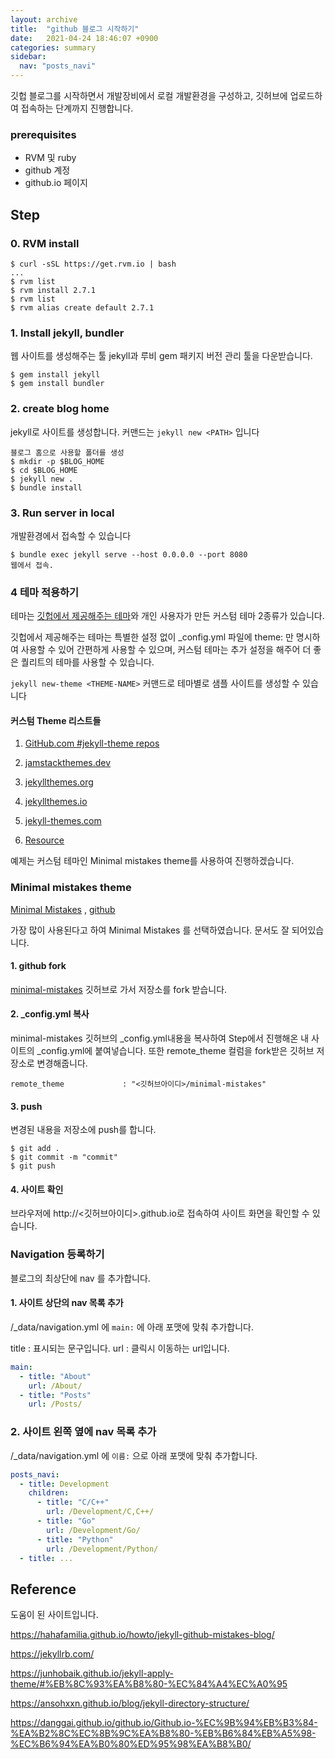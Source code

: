 ```yaml
---
layout: archive
title:  "github 블로그 시작하기"
date:   2021-04-24 18:46:07 +0900
categories: summary
sidebar:
  nav: "posts_navi"
---
```


깃헙 블로그를 시작하면서 개발장비에서 로컬 개발환경을 구성하고, 깃허브에 업로드하여 접속하는 단계까지 진행합니다.

### prerequisites

- RVM 및 ruby
- github 계정
- github.io 페이지



## Step

### 0. RVM install

```
$ curl -sSL https://get.rvm.io | bash
...
$ rvm list
$ rvm install 2.7.1
$ rvm list
$ rvm alias create default 2.7.1
```



### 1. Install jekyll, bundler

웹 사이트를 생성해주는 툴 jekyll과 루비 gem 패키지 버전 관리 툴을 다운받습니다.

```
$ gem install jekyll
$ gem install bundler
```



### 2. create blog home

jekyll로 사이트를 생성합니다. 커맨드는 `jekyll new <PATH>` 입니다

```
블로그 홈으로 사용할 폴더를 생성
$ mkdir -p $BLOG_HOME
$ cd $BLOG_HOME
$ jekyll new .
$ bundle install
```



### 3. Run server in local

개발환경에서 접속할 수 있습니다

```
$ bundle exec jekyll serve --host 0.0.0.0 --port 8080
웹에서 접속.
```





### 4 테마 적용하기

테마는 [깃헙에서 제공해주는 테마](https://pages.github.com/themes/)와 개인 사용자가 만든 커스텀 테마 2종류가 있습니다.    

깃헙에서 제공해주는 테마는 특별한 설정 없이 _config.yml 파일에 theme: 만 명시하여 사용할 수 있어 간편하게  사용할 수 있으며, 커스텀 테마는 추가 설정을 해주어 더 좋은 퀄리트의 테마를 사용할 수 있습니다.

`jekyll new-theme <THEME-NAME>` 커맨드로 테마별로 샘플 사이트를 생성할 수 있습니다



#### 커스텀 Theme 리스트들

1. [GitHub.com #jekyll-theme repos](https://github.com/topics/jekyll-theme)

2. [jamstackthemes.dev](https://jamstackthemes.dev/ssg/jekyll/)

3. [jekyllthemes.org](http://jekyllthemes.org/)

4. [jekyllthemes.io](https://jekyllthemes.io/)

5. [jekyll-themes.com](https://jekyll-themes.com/)

6. [Resource](https://jekyllrb.com/resources/)



예제는 커스텀 테마인 Minimal mistakes theme를 사용하여 진행하겠습니다.

### Minimal mistakes theme

[Minimal Mistakes](https://mmistakes.github.io/minimal-mistakes/) , [github](https://github.com/mmistakes/minimal-mistakes)

가장 많이 사용된다고 하여 Minimal Mistakes 를 선택하였습니다. 문서도 잘 되어있습니다.



#### 1. github fork

[minimal-mistakes](https://github.com/mmistakes/minimal-mistakes) 깃허브로 가서 저장소를 fork 받습니다. 

#### 2. _config.yml 복사

minimal-mistakes 깃허브의 _config.yml내용을 복사하여 Step에서 진행해온 내 사이트의 _config.yml에 붙여넣습니다. 또한 remote_theme 컬럼을 fork받은 깃허브 저장소로 변경해줍니다.

```
remote_theme             : "<깃허브아이디>/minimal-mistakes"
```

 #### 3.  push

변경된 내용을 저장소에 push를 합니다.

```
$ git add .
$ git commit -m "commit"
$ git push
```

#### 4. 사이트 확인

브라우저에 http://<깃허브아이디>.github.io로 접속하여 사이트 화면을 확인할 수 있습니다.


### Navigation 등록하기

블로그의 최상단에 nav 를 추가합니다.

#### 1. 사이트 상단의 nav 목록 추가

/_data/navigation.yml 에 `main:` 에 아래 포맷에 맞춰 추가합니다.

title : 표시되는 문구입니다.
url : 클릭시 이동하는 url입니다.

``` yml
main:
  - title: "About"
    url: /About/
  - title: "Posts"
    url: /Posts/
```


### 2. 사이트 왼쪽 옆에 nav 목록 추가

/_data/navigation.yml 에 `이름:` 으로 아래 포맷에 맞춰 추가합니다.

``` yml
posts_navi:
  - title: Development
    children:
      - title: "C/C++"
        url: /Development/C,C++/
      - title: "Go"
        url: /Development/Go/
      - title: "Python"
        url: /Development/Python/
  - title: ...
```



## Reference

도움이 된 사이트입니다.

https://hahafamilia.github.io/howto/jekyll-github-mistakes-blog/

https://jekyllrb.com/

https://junhobaik.github.io/jekyll-apply-theme/#%EB%8C%93%EA%B8%80-%EC%84%A4%EC%A0%95   

https://ansohxxn.github.io/blog/jekyll-directory-structure/

https://danggai.github.io/github.io/Github.io-%EC%9B%94%EB%B3%84-%EA%B2%8C%EC%8B%9C%EA%B8%80-%EB%B6%84%EB%A5%98-%EC%B6%94%EA%B0%80%ED%95%98%EA%B8%B0/
